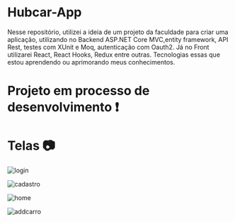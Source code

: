 # Hubcar-App
Nesse repositório, utilizei a ideia de um projeto da faculdade para criar uma aplicação, utilizando no Backend ASP.NET Core MVC,entity framework, API Rest, testes com XUnit e Moq, autenticação com Oauth2. Já no Front utilizarei React, React Hooks, Redux entre outras. Tecnologias essas que estou aprendendo ou aprimorando meus conhecimentos.

# Projeto em processo de desenvolvimento ❗

# Telas 📷
![login](https://user-images.githubusercontent.com/54295195/91094550-56119400-e631-11ea-8a5b-6c6d19671ced.png)

![cadastro](https://user-images.githubusercontent.com/54295195/91094763-a557c480-e631-11ea-821c-5cf9aad6628d.png)

![home](https://user-images.githubusercontent.com/54295195/91094820-bc96b200-e631-11ea-8a1e-ed162419b81b.png)

![addcarro](https://user-images.githubusercontent.com/54295195/91094839-c28c9300-e631-11ea-87d0-dcfcd375042c.png)
